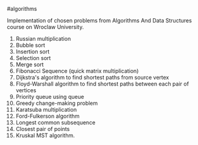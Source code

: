 #algorithms

Implementation of chosen problems from Algorithms And Data Structures course on Wroclaw University.

1. Russian multiplication
2. Bubble sort
3. Insertion sort
4. Selection sort
5. Merge sort
6. Fibonacci Sequence (quick matrix multiplication)
7. Dijkstra's algorithm to find shortest paths from source vertex
8. Floyd-Warshall algorithm to find shortest paths between each pair of vertices
9. Priority queue using queue
10. Greedy change-making problem
11. Karatsuba multiplication
12. Ford-Fulkerson algorithm
13. Longest common subsequence
14. Closest pair of points
15. Kruskal MST algorithm.